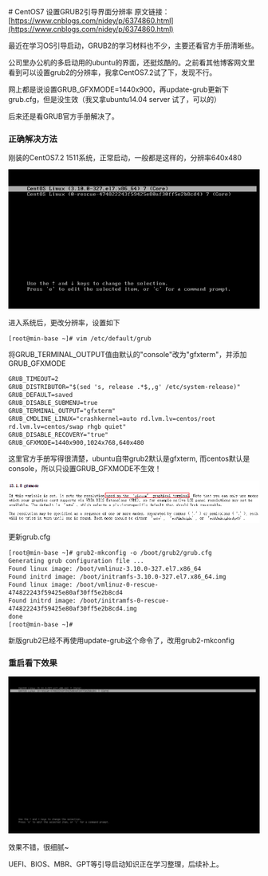 ﻿﻿# CentOS7 设置GRUB2引导界面分辨率
原文链接：[https://www.cnblogs.com/nidey/p/6374860.html](https://www.cnblogs.com/nidey/p/6374860.html)

最近在学习OS引导启动，GRUB2的学习材料也不少，主要还看官方手册清晰些。

公司里办公机的多启动用的ubuntu的界面，还挺炫酷的。之前看其他博客网文里看到可以设置grub2的分辨率，我拿CentOS7.2试了下，发现不行。

网上都是说设置GRUB_GFXMODE=1440x900，再update-grub更新下grub.cfg，但是没生效（我又拿ubuntu14.04 server 试了，可以的）

后来还是看GRUB官方手册解决了。

### 正确解决方法

刚装的CentOS7.2 1511系统，正常启动，一般都是这样的，分辨率640x480

![login_1](./images/495966-20170207163254744-801406952.png "原始界面")


进入系统后，更改分辨率，设置如下

```
[root@min-base ~]# vim /etc/default/grub
```

将GRUB_TERMINAL_OUTPUT值由默认的"console"改为"gfxterm"，并添加GRUB_GFXMODE

```
GRUB_TIMEOUT=2
GRUB_DISTRIBUTOR="$(sed 's, release .*$,,g' /etc/system-release)"
GRUB_DEFAULT=saved
GRUB_DISABLE_SUBMENU=true
GRUB_TERMINAL_OUTPUT="gfxterm"
GRUB_CMDLINE_LINUX="crashkernel=auto rd.lvm.lv=centos/root rd.lvm.lv=centos/swap rhgb quiet"
GRUB_DISABLE_RECOVERY="true"
GRUB_GFXMODE=1440x900,1024x768,640x480
```
 

这里官方手册写得很清楚，ubuntu自带grub2默认是gfxterm, 而centos默认是console，所以只设置GRUB_GFXMODE不生效！

![gfxmode](./images/495966-20170207163845791-413031198.png "gfxmode")

更新grub.cfg

```
[root@min-base ~]# grub2-mkconfig -o /boot/grub2/grub.cfg 
Generating grub configuration file ...
Found linux image: /boot/vmlinuz-3.10.0-327.el7.x86_64
Found initrd image: /boot/initramfs-3.10.0-327.el7.x86_64.img
Found linux image: /boot/vmlinuz-0-rescue-474822243f59425e80af30ff5e2b8cd4
Found initrd image: /boot/initramfs-0-rescue-474822243f59425e80af30ff5e2b8cd4.img
done
[root@min-base ~]#
```

新版grub2已经不再使用update-grub这个命令了，改用grub2-mkconfig

 

### 重启看下效果

![login_2](./images/495966-20170207164112776-1450585611.png "修改后界面")

效果不错，很细腻~

UEFI、BIOS、MBR、GPT等引导启动知识正在学习整理，后续补上。

